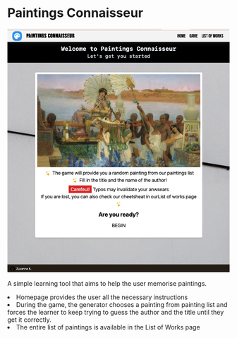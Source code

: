 # Paintings Connaisseur


![](/src/assets/p_connaiseur.png)


A simple learning tool that aims to help the user memorise paintings.

<li>
  Homepage provides the user all the necessary instructions
</li>  
<li>
  During the game, the generator chooses a painting from painting list and forces the learner to keep trying to guess the author and the title until they get it correctly.
</li>
<li>
  The entire list of paintings is available in the List of Works page
</li>
